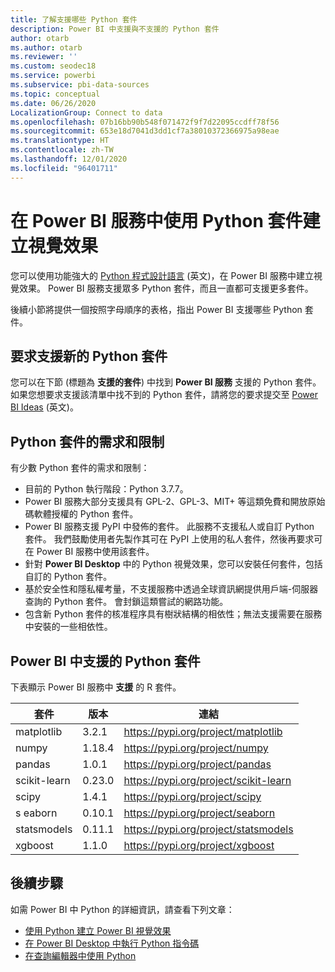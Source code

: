 ```yaml
---
title: 了解支援哪些 Python 套件
description: Power BI 中支援與不支援的 Python 套件
author: otarb
ms.author: otarb
ms.reviewer: ''
ms.custom: seodec18
ms.service: powerbi
ms.subservice: pbi-data-sources
ms.topic: conceptual
ms.date: 06/26/2020
LocalizationGroup: Connect to data
ms.openlocfilehash: 07b16bb90b548f071472f9f7d22095ccdff78f56
ms.sourcegitcommit: 653e18d7041d3dd1cf7a38010372366975a98eae
ms.translationtype: HT
ms.contentlocale: zh-TW
ms.lasthandoff: 12/01/2020
ms.locfileid: "96401711"
---
```

# <a name="create-visuals-by-using-python-packages-in-the-power-bi-service"></a>在 Power BI 服務中使用 Python 套件建立視覺效果
您可以使用功能強大的 [Python 程式設計語言](https://www.python.org/) \(英文\)，在 Power BI 服務中建立視覺效果。 Power BI 服務支援眾多 Python 套件，而且一直都可支援更多套件。

後續小節將提供一個按照字母順序的表格，指出 Power BI 支援哪些 Python 套件。 

## <a name="request-support-for-a-new-python-package"></a>要求支援新的 Python 套件
您可以在下節 (標題為 **支援的套件**) 中找到 **Power BI 服務** 支援的 Python 套件。 如果您想要求支援該清單中找不到的 Python 套件，請將您的要求提交至 [Power BI Ideas](https://ideas.powerbi.com) \(英文\)。

## <a name="requirements-and-limitations-of-python-packages"></a>Python 套件的需求和限制
有少數 Python 套件的需求和限制：

* 目前的 Python 執行階段：Python 3.7.7。
* Power BI 服務大部分支援具有 GPL-2、GPL-3、MIT+ 等這類免費和開放原始碼軟體授權的 Python 套件。
* Power BI 服務支援 PyPI 中發佈的套件。 此服務不支援私人或自訂 Python 套件。 我們鼓勵使用者先製作其可在 PyPI 上使用的私人套件，然後再要求可在 Power BI 服務中使用該套件。
* 針對 **Power BI Desktop** 中的 Python 視覺效果，您可以安裝任何套件，包括自訂的 Python 套件。
* 基於安全性和隱私權考量，不支援服務中透過全球資訊網提供用戶端-伺服器查詢的 Python 套件。 會封鎖這類嘗試的網路功能。
* 包含新 Python 套件的核准程序具有樹狀結構的相依性；無法支援需要在服務中安裝的一些相依性。

## <a name="python-packages-that-are-supported-in-power-bi"></a>Power BI 中支援的 Python 套件
下表顯示 Power BI 服務中 **支援** 的 R 套件。


|        套件        |   版本   |                                   連結                                   |
|-----------------------|-------------|--------------------------------------------------------------------------|
|matplotlib|3.2.1|https://pypi.org/project/matplotlib|
|numpy|1.18.4|https://pypi.org/project/numpy|
|pandas|1.0.1|https://pypi.org/project/pandas|
|scikit-learn|0.23.0|https://pypi.org/project/scikit-learn|
|scipy|1.4.1|https://pypi.org/project/scipy|
|s eaborn|0.10.1|https://pypi.org/project/seaborn|
|statsmodels|0.11.1|https://pypi.org/project/statsmodels|
|xgboost|1.1.0|https://pypi.org/project/xgboost|

## <a name="next-steps"></a>後續步驟
如需 Power BI 中 Python 的詳細資訊，請查看下列文章：

* [使用 Python 建立 Power BI 視覺效果](desktop-python-visuals.md)
* [在 Power BI Desktop 中執行 Python 指令碼](desktop-python-scripts.md)
* [在查詢編輯器中使用 Python](desktop-python-in-query-editor.md)
